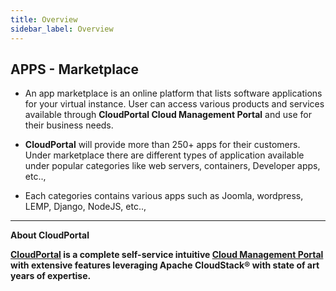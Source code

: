 ```yaml
---
title: Overview
sidebar_label: Overview
---
```


## APPS - Marketplace

- An app marketplace is an online platform that lists software applications for your virtual instance. User can access various products and services available through **CloudPortal Cloud Management Portal** and use for their business needs.

- **CloudPortal** will provide more than 250+ apps for their customers. Under marketplace there are different types of application available under popular categories like web servers, containers, Developer apps, etc..,

- Each categories contains various apps such as Joomla, wordpress, LEMP, Django, NodeJS, etc..,


-----------------------------------------------------


**About CloudPortal**

**[CloudPortal](https://www.CloudPortal.com/watch?v=nyV8oE3dfXs) is a complete self-service intuitive [Cloud Management Portal](https://www.CloudPortal.com/) with extensive features leveraging Apache CloudStack® with state of art years of expertise.**
